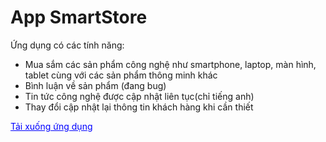 # App SmartStore

Ứng dụng có các tính năng:
  - Mua sắm các sản phẩm công nghệ như smartphone, laptop, màn hình, tablet cùng với các sản phẩm thông minh khác
  - Bình luận về sản phẩm (đang bug)
  - Tin tức công nghệ được cập nhật liên tục(chỉ tiếng anh)
  - Thay đổi cập nhật lại thông tin khách hàng khi cần thiết

<a href="https://doc-0c-0k-docs.googleusercontent.com/docs/securesc/1kmt4qavcoscbquccfi3nkqko0jgpvei/pl0v93erp141ql8n9iqn2k39ktqum08i/1681018200000/05506443707755601906/05506443707755601906/1upbBLkB1RM6v71WHqRB_O-BJ6rkCHEb0?e=download&ax=ALy03A7YhtA6Z8drGjGVNCw3zkE1dPE5aVtGDR7GtofqMdMHun4wiJ6nb7UzpxEFs6DJGKsjrbFm_X4ssUt1y4YSKj82K3V_Orhvo4uNrCi9oRHaJAODy09-umFbrl2_luiZJ1AM3RGaPegGZl-1Dsi6K7iaz151RGePq7cvo2o6gKNC7OIULV4r-yYF_PDaZaJ52bgC-2y5dI7DxGZlmyvkEhWlIgItoHH1r4shuThaqR1sU9En_te9VWiWAFAZU-Orr5UqgWe3tdVdVwkZTFjksSzZuuvygOXfNc_D5vcfiHs1Kx0YhvYJgHCDAep2XRXM_hbCtFAds0lTLkVtBylX7eKTPvMI26OwXgvXzDax1O0VofMmI3UMEWkFDixKkWwfYHxjzNR6nCGiHRXuygbrYYkGdON_MTcFu_D0AWSyRICifzT99lUY5ccmSBWpcGJmGxEXOi1ju-7k7yLJGcwl-ZUNM9hSn8J_UZ1rE2v-JxjEZdjZofbPEl5mC1zDzhHD89F3BYZMlUYCpAK-vMEKsSWg5chOOeS7Bg2d7G1fp3WAVYf8US78_fL6qKtpvTEqbPCip7TtZxETc7QXov9apPlg_mx_4nZ7vq14KjmVxY9ZkYbS1TM8QyNim4moL-yZS83wl331wtU9BsPa13O9ZeGpRY1wyp2OPn9u7SYVsmV5E-GUypuIHIeSix9IbG37YPeUZ9vRTGytXR4jEMvKQWf01oDy3VJ7sP1To8XfKNLF-l91FsCfRfIB4XabsNOGcSvu9jbg56tTaV2ucT3unVAfqakJzZLwuU0rBBMcD4Wr294zs26wfxxWmn8BFQT6wjysVwBmQ7O2kE8sS0knlVgso4LxeqkF39IS-bYtZnqaI6CniuPHLaqeRG8Ms5MnG95muKs0Cq62gdzZqylG5AL3SZMHw9R0VNhv9On6CXMy0Cjp2k5Pg4i4b_8A5vUcZribVknUVvJ2F0tjjfliQRnpkZVEtRaaDml54r1lmgOKoKQGpCl3HxJO2juOLE5_teGXRGErMatTbW34sOBj8izuYXGCA511T7jb7tr7EhE94857FhB9jd_dERp3leau2XhLEqOxvKx8kZ_g8Ti-sNG8L0aptsTR-ZWUo2PlpWLWoUKIuiO_-m4fEw&uuid=fa5d957e-0068-4486-af88-5c87fca4cd60&authuser=0&nonce=sro5ugshnqvrq&user=05506443707755601906&hash=o5depjtnrkrltpleus8vlomoo0ueqdev" style="color:blue">Tải xuống ứng dụng</a>


  




